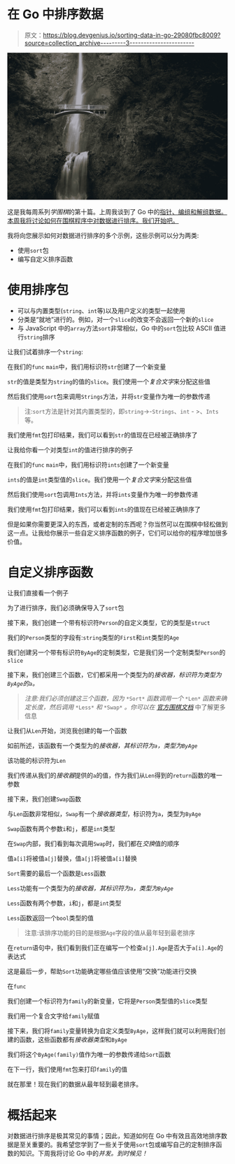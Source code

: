 # 在 Go 中排序数据

> 原文：<https://blog.devgenius.io/sorting-data-in-go-29080fbc8009?source=collection_archive---------3----------------------->

![](img/930e6dc432014b8f07cf5b355a828019.png)

这是我每周系列*学围棋*的第十篇。上周我谈到了 Go 中的[指针、编组和解组数据。本周我将讨论如何在围棋程序中对数据进行排序。我们开始吧。](https://www.martincartledge.io/pointers-json-marshal-and-unmarshal-in-go/)

我将向您展示如何对数据进行排序的多个示例，这些示例可以分为两类:

*   使用`sort`包
*   编写自定义排序函数

# 使用排序包

*   可以与内置类型(`string`、`int`等)以及用户定义的类型一起使用
*   分类是“就地”进行的。例如，对一个`slice`的改变不会返回一个新的`slice`
*   与 JavaScript 中的`array`方法`sort`非常相似，Go 中的`sort`包比较 ASCII 值进行`string`排序

让我们试着排序一个`string`:

在我们的`func` `main`中，我们用标识符`str`创建了一个新变量

`str`的值是类型为`string`的值的`slice`。我们使用一个*复合文字*来分配这些值

然后我们使用`sort`包来调用`Strings`方法，并将`str`变量作为唯一的参数传递

> 注:`sort`方法是针对其内置类型的，即`string`->-`Strings`、`int` - >、`Ints`等。

我们使用`fmt`包打印结果，我们可以看到`str`的值现在已经被正确排序了

让我给你看一个对类型`int`的值进行排序的例子

在我们的`func` `main`中，我们用标识符`ints`创建了一个新变量

`ints`的值是`int`类型值的`slice`。我们使用一个*复合文字*来分配这些值

然后我们使用`sort`包调用`Ints`方法，并将`ints`变量作为唯一的参数传递

我们使用`fmt`包打印结果，我们可以看到`ints`的值现在已经被正确排序了

但是如果你需要更深入的东西，或者定制的东西呢？你当然可以在围棋中轻松做到这一点。让我给你展示一些自定义排序函数的例子，它们可以给你的程序增加很多价值。

# 自定义排序函数

让我们直接看一个例子

为了进行排序，我们必须确保导入了`sort`包

接下来，我们创建一个带有标识符`Person`的自定义类型，它的类型是`struct`

我们的`Person`类型的字段有:`string`类型的`First`和`int`类型的`Age`

我们创建另一个带有标识符`ByAge`的定制类型，它是我们另一个定制类型`Person`的`slice`

接下来，我们创建三个函数，它们都采用一个类型为的*接收器，标识符为类型为`ByAge`的`a`。*

> *注意:我们必须创建这三个函数，因为* `*Sort*` *函数调用一个* `*Len*` *函数来确定长度，然后调用* `*Less*` *和* `*Swap*` *。你可以在* [*官方围棋文档*](https://golang.org/pkg/sort/#Sort) 中了解更多信息

让我们从`Len`开始，浏览我创建的每一个函数

如前所述，该函数有一个类型为的*接收器，其标识符为`a`，类型为`ByAge`*

该功能的标识符为`Len`

我们传递从我们的*接收器*提供的`a`的值，作为我们从`Len`得到的`return`函数的唯一参数

接下来，我们创建`Swap`函数

与`Len`函数非常相似，`Swap`有一个*接收器类型*，标识符为`a`，类型为`ByAge`

`Swap`函数有两个参数`i`和`j`，都是`int`类型

在`Swap`内部，我们看到每次调用`Swap`时，我们都在*交换*值的顺序

值`a[i]`将被值`a[j]`替换，值`a[j]`将被值`a[i]`替换

`Sort`需要的最后一个函数是`Less`函数

`Less`功能有一个类型为的*接收器，其标识符为`a`，类型为`ByAge`*

`Less`函数有两个参数，`i`和`j`，都是`int`类型

`Less`函数返回一个`bool`类型的值

> 注意:该排序功能的目的是根据`Age`字段的值从最年轻到最老排序

在`return`语句中，我们看到我们正在编写一个检查`a[j].Age`是否大于`a[i].Age`的表达式

这是最后一步，帮助`Sort`功能确定哪些值应该使用“交换”功能进行交换

在`func`

我们创建一个标识符为`family`的新变量，它将是`Person`类型值的`slice`类型

我们用一个复合文字给`family`赋值

接下来，我们将`family`变量转换为自定义类型`ByAge`，这样我们就可以利用我们创建的函数，这些函数都有*接收器类型*和`ByAge`

我们将这个`ByAge(family)`值作为唯一的参数传递给`Sort`函数

在下一行，我们使用`fmt`包来打印`family`的值

就在那里！现在我们的数据从最年轻到最老排序。

# 概括起来

对数据进行排序是极其常见的事情；因此，知道如何在 Go 中有效且高效地排序数据是至关重要的。我希望您学到了一些关于使用`sort`包或编写自己的定制排序函数的知识。下周我将讨论 Go 中的*并发。到时候见！*
